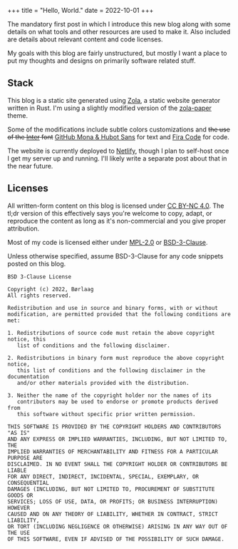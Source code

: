 +++
title = "Hello, World."
date = 2022-10-01
+++

The mandatory first post in which I introduce this new blog along with some details on what
tools and other resources are used to make it. Also included are details about relevant content
and code licenses.

<!-- more -->

My goals with this blog are fairly unstructured, but mostly I want a place to put my thoughts
and designs on primarily software related stuff.

## Stack

This blog is a static site generated using [Zola](https://www.getzola.org/), a static website
generator written in Rust. I'm using a slightly modified version of the
[zola-paper](https://github.com/schoenenberg/zola-paper) theme.

Some of the modifications include subtle colors customizations and ~~the use of the
[Inter](https://rsms.me/inter/) font~~ [GitHub Mona & Hubot Sans](https://github.com/mona-sans) for text and [Fira Code](https://github.com/tonsky/FiraCode) for code.

The website is currently deployed to [Netlify](https://www.netlify.com/), though I plan to self-host
once I get my server up and running. I'll likely write a separate post about that in the near future.

## Licenses

All written-form content on this blog is licensed under
[CC BY-NC 4.0](https://creativecommons.org/licenses/by-nc/4.0/). The tl;dr version of this
effectively says you're welcome to copy, adapt, or reproduce the content as long as it's
non-commercial and you give proper attribution.

Most of my code is licensed either under [MPL-2.0](https://www.mozilla.org/en-US/MPL/2.0/) or
[BSD-3-Clause](https://opensource.org/licenses/BSD-3-Clause).

Unless otherwise specified, assume BSD-3-Clause for any code snippets posted on this blog.

```
BSD 3-Clause License

Copyright (c) 2022, Børlaag
All rights reserved.

Redistribution and use in source and binary forms, with or without
modification, are permitted provided that the following conditions are met:

1. Redistributions of source code must retain the above copyright notice, this
   list of conditions and the following disclaimer.

2. Redistributions in binary form must reproduce the above copyright notice,
   this list of conditions and the following disclaimer in the documentation
   and/or other materials provided with the distribution.

3. Neither the name of the copyright holder nor the names of its
   contributors may be used to endorse or promote products derived from
   this software without specific prior written permission.

THIS SOFTWARE IS PROVIDED BY THE COPYRIGHT HOLDERS AND CONTRIBUTORS "AS IS"
AND ANY EXPRESS OR IMPLIED WARRANTIES, INCLUDING, BUT NOT LIMITED TO, THE
IMPLIED WARRANTIES OF MERCHANTABILITY AND FITNESS FOR A PARTICULAR PURPOSE ARE
DISCLAIMED. IN NO EVENT SHALL THE COPYRIGHT HOLDER OR CONTRIBUTORS BE LIABLE
FOR ANY DIRECT, INDIRECT, INCIDENTAL, SPECIAL, EXEMPLARY, OR CONSEQUENTIAL
DAMAGES (INCLUDING, BUT NOT LIMITED TO, PROCUREMENT OF SUBSTITUTE GOODS OR
SERVICES; LOSS OF USE, DATA, OR PROFITS; OR BUSINESS INTERRUPTION) HOWEVER
CAUSED AND ON ANY THEORY OF LIABILITY, WHETHER IN CONTRACT, STRICT LIABILITY,
OR TORT (INCLUDING NEGLIGENCE OR OTHERWISE) ARISING IN ANY WAY OUT OF THE USE
OF THIS SOFTWARE, EVEN IF ADVISED OF THE POSSIBILITY OF SUCH DAMAGE.
```
